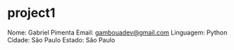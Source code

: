 # project1

Nome: Gabriel Pimenta
Email: gambouadev@gmail.com
Linguagem: Python
Cidade: São Paulo
Estado: São Paulo
